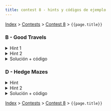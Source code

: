 ```yaml
---
title: contest 8 - hints y códigos de ejemplo
---
```


[Index](../index) > [Contests](../contests) > [Contest 8](../contests#contest-8) > ```{{page.title}}```

### B - Good Travels
<details> 
  <summary>Hint 1</summary>
  Si el equipo llega a una ciudad u, el recorrido optimo siempre va a pasar por todas las ciudades v tales que v es alcanzable desde u y u es alcanzable desde v. Si un recorrido optimo no hiciera esto, siempre podriamos visitar esa ciudad v que nos falto, volver a u, y luego continuar el recorrido, mejorando el optimo.
</details>
<details> 
  <summary>Hint 2</summary>
  Otra manera de plantear el hint anterior es: Si un recorrido pasa por una componente fuertemente conexa, entonces visita todos los nodos de esa componente.
</details>
<details> 
  <summary>Solución + código</summary>
  <p>
  Dado el grafo de ciudades, obtener el DAG de componentes fuertemente conexas. Para cada componente calcular la suma de f_i para sus nodos. Luego el problema se reduce a encontrar el camino con la suma de f_i mas alta en el DAG de componentes fuertemente conexas, lo que puede hacerse en tiempo lineal.
  </p>
  <a href="https://github.com/ProgramacionCompetitivaPUC/IIC2553-2019-2/blob/master/code_samples/contest8/B_Good_Travels.cpp">Código de ejemplo</a>
</details>

### D - Hedge Mazes
<details> 
  <summary>Hint</summary>
  <p>
  Supongamos que tenemos un camino simple entre los nodos S y T. Tomemos una arista (u,v) cualquiera de este camino. Tenemos dos opciones:
  </p>
  <ol>
    <li>
        Hay un camino entre u y v que no utiliza la arista (u,v)
    </li>
    <li>
        La arista (u,v) es el unico camino entre los nodos u y v
    </li>
  </ol>
  <p>
  Si estamos en el primer caso, entonces hay otro camino simple entre los nodos S y T que no utiliza la arista (u,v).
  </p>
</details>
<details> 
  <summary>Hint 2</summary>
  Si tomamos un camino simple entre S y T y todas las aristas en este camino son aristas de corte, entonces este camino es el unico camino simple entre S y T.
</details>
<details> 
  <summary>Solución + código</summary>
  Como dicen los hints, la solucion para cada query (S,T) consiste en encontrar un camino simple entre S y T y luego revisar que todas las aristas utilizadas sean aristas de corte. Para realizar esto eficientemente se puede utilizar binary lifting.

  <a href="https://github.com/ProgramacionCompetitivaPUC/IIC2553-2019-2/blob/master/code_samples/contest8/D_Hedge_Mazes.cpp">Código de ejemplo</a>
</details>

<!-- <details> 
  <summary>Hint</summary>   
</details>
<details> 
  <summary>Solución + código</summary>
  <a href="">Código de ejemplo</a>
</details> -->

[Index](../index) > [Contests](../contests) > [Contest 8](../contests#contest-8) > ```{{page.title}}```
